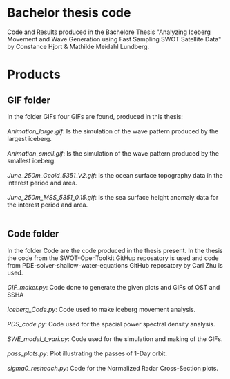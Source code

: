 # Bachelor thesis code
Code and Results produced in the Bachelore Thesis "Analyzing Iceberg Movement and Wave Generation using Fast Sampling SWOT Satellite Data" by Constance Hjort & Mathilde Meidahl Lundberg. 

# Products
## GIF folder
In the folder GIFs four GIFs are found, produced in this thesis: <br><br>
*Animation_large.gif*: Is the simulation of the wave pattern produced by the largest iceberg. <br><br>
*Animation_small.gif*: Is the simulation of the wave pattern produced by the smallest iceberg.<br><br>
*June_250m_Geoid_5351_V2.gif*: Is the ocean surface topography data in the interest period and area. <br><br>
*June_250m_MSS_5351_0.15.gif*: Is the sea surface height anomaly data for the interest period and area.<br><br>

## Code folder
In the folder Code are the code produced in the thesis present. In the thesis the code from the SWOT-OpenToolkit GitHup reposatory is used and code from PDE-solver-shallow-water-equations GitHub reposatory by Carl Zhu is used.  <br> <br>
*GIF_maker.py*: Code done to generate the given plots and GIFs of OST and SSHA  <br><br>
*Iceberg_Code.py*: Code used to make iceberg movement analysis.  <br> <br>
*PDS_code.py*: Code used for the spacial power spectral density analysis.  <br><br>
*SWE_model_t_vari.py*: Code used for the simulation and making of the GIFs.  <br><br>
*pass_plots.py*: Plot illustrating the passes of 1-Day orbit.  <br><br>
*sigma0_resheach.py*: Code for the Normalized Radar Cross-Section plots.  <br><br>



